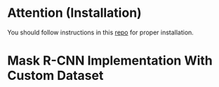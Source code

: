 # Attention (Installation)

You should follow instructions in this [repo](https://github.com/simurgailab/installation-guide-of-maskrcnn) for proper installation.

# Mask R-CNN Implementation With Custom Dataset
